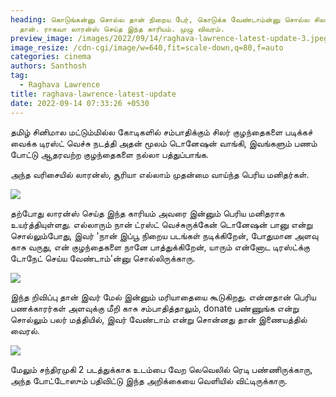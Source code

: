 ```yaml
---
heading: கொடுங்கன்னு சொல்ல தான் நிறைய பேர், கொடுக்க வேண்டாம்ன்னு சொல்ல சிலர்
  தான். ராகவா லாரன்ஸ் செய்த இந்த காரியம். முழு விவரம்.
preview_image: /images/2022/09/14/raghava-lawrence-latest-update-3.jpeg
image_resize: /cdn-cgi/image/w=640,fit=scale-down,q=80,f=auto
categories: cinema
authors: Santhosh
tag:
  - Raghava Lawrence
title: raghava-lawrence-latest-update
date: 2022-09-14 07:33:26 +0530
---
```



தமிழ் சினிமால மட்டும்மில்ல கோடிகளில் சம்பாதிக்கும் சிலர் குழந்தைகளை படிக்கச் வைக்க டிரஸ்ட் வெச்சு நடத்தி அதன் மூலம் டொனேஷன் வாங்கி, இவங்களும் பணம் போட்டு ஆதரவற்ற குழந்தைகளை நல்லா பத்துப்பாங்க.

அந்த வரிசையில் லாரன்ஸ், சூரியா எல்லாம் முதன்மை வாய்ந்த பெரிய மனிதர்கள்.

![](/images/2022/09/14/raghava-lawrence-latest-update-1.jpeg)

தற்போது லாரன்ஸ் செய்த இந்த காரியம் அவரை இன்னும் பெரிய மனிதராக உயர்த்தியுள்ளது. எல்லாரும் நான் ட்ரஸ்ட் வெச்சுருக்கேன் டொனேஷன் பானு என்று சொல்லும்போது, இவர் 'நான் இப்பூ நிறைய படங்கள் நடிக்கிறேன், போதுமான அளவு காசு வருது, என் குழந்தைகளை நானே பாத்துக்கிறேன், யாரும் என்னோட டிரஸ்ட்க்கு டோநேட் செய்ய வேண்டாம்'ன்னு சொல்லிருக்காரு.

![](/images/2022/09/14/raghava-lawrence-latest-update-2.jpeg)

இந்த றிவிப்பு தான் இவர் மேல் இன்னும் மரியாதையை கூடுகிறது. என்னதான் பெரிய பணக்காரர்கள் அளவுக்கு மீறி காசு சம்பாதித்தாலும், donate பண்ணுங்க என்று சொல்லும் பலர் மத்தியில், இவர் வேண்டாம் என்று சொன்னது தான் இணையத்தில் வைரல்.

![](/images/2022/09/14/raghava-lawrence-latest-update.jpeg)

மேலும் சந்திரமுகி 2 படத்துக்காக உடம்பை வேற லெவெலில் ரெடி பண்ணிருக்காரு, அந்த போட்டோஸும் பதிவிட்டு இந்த அறிக்கையை வெளியில் விட்டிருக்காரு.